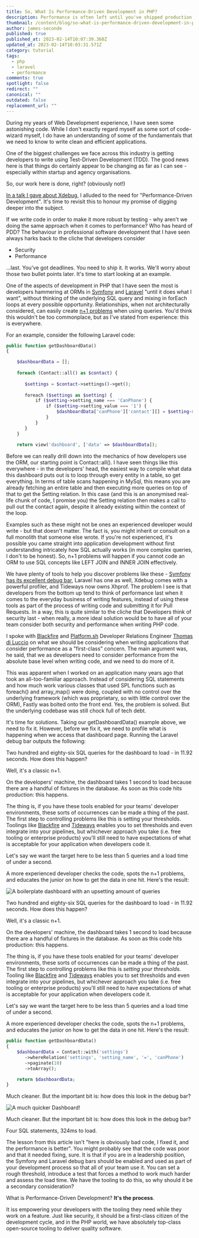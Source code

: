 ```yaml
---
title: So, What Is Performance-Driven Development in PHP?
description: Performance is often left until you've shipped production. But why?
thumbnail: /content/blog/so-what-is-performance-driven-development-in-php/performance-driven-development_php.png
author: james-seconde
published: true
published_at: 2023-02-14T10:07:39.368Z
updated_at: 2023-02-14T10:03:31.571Z
category: tutorial
tags:
  - php
  - laravel
  - performance
comments: true
spotlight: false
redirect: ""
canonical: ""
outdated: false
replacement_url: ""
---
```

During my years of Web Development experience, I have seen some astonishing code. While I don't exactly regard myself as some sort of code-wizard myself, I do have an understanding of some of the fundamentals that we need to know to write clean and efficient applications.

One of the biggest challenges we face across this industry is getting developers to write using Test-Driven Development (TDD). The good news here is that things do certainly appear to be changing as far as I can see - especially within startup and agency organisations.

So, our work here is done, right? (obviously not!)

[In a talk I gave about Xdebug](https://www.youtube.com/watch?v=app2UUq5Xsk), I alluded to the need for "Performance-Driven Development". It's time to revisit this to honour my promise of digging deeper into the subject.

If we write code in order to make it more robust by testing - why aren't we doing the same approach when it comes to performance? Who has heard of PDD? The behaviour in professional software development that I have seen always harks back to the cliche that developers consider

* Security
* Performance

...last. You've got deadlines. You need to ship it. It works. We'll worry about those two bullet points later. It's time to start looking at an example.

One of the aspects of development in PHP that I have seen the most is developers hammering at ORMs in [Symfony](https://symfony.com/doc/current/doctrine.html) and [Laravel](https://laravel.com/docs/9.x/eloquent) "until it does what I want", without thinking of the underlying SQL query and mixing in forEach loops at every possible opportunity. Relationships, when not architecturally considered, can easily create [n+1 problems](https://restfulapi.net/rest-api-n-1-problem/) when using queries. You'd think this wouldn't be too commonplace, but as I've stated from experience: this is everywhere.

For an example, consider the following Laravel code:

```php
public function getDashboardData()
{

	$dashboardData = [];
	
	foreach (Contact::all() as $contact) {
	
	   $settings = $contact->settings()->get();
	
	   foreach ($settings as $setting) {
	       if ($setting->setting_name === 'CanPhone') {
	           if ($setting->setting_value === '1') {
	               $dashboardData['canPhone']['contact'][] = $setting->contact()->with('settings')->get()->toArray();
	           }
	       }
	   }
	}
	 
	return view('dashboard', ['data' => $dashboardData]);
```

Before we can really drill down into the mechanics of how developers use the ORM, our starting point is Contact::all(). I have seen things like this everywhere - in the developers' head, the easiest way to compile what data this dashboard puts out is to loop through every entity in a table, so get everything. In terms of table scans happening in MySql, this means you are already fetching an entire table and then executing more queries on top of that to get the Setting relation. In this case (and this is an anonymised real-life chunk of code, I promise you) the Setting relation then makes a call to pull out the contact again, despite it already existing within the context of the loop.

Examples such as these might not be ones an experienced developer would write - but that doesn't matter. The fact is, you might inherit or consult on a full monolith that someone else wrote. If you're not experienced, it's possible you came straight into application development without first understanding intricately how SQL actually works (in more complex queries, I don't to be honest). So, n+1 problems will happen if you cannot code an ORM to use SQL concepts like LEFT JOIN and INNER JOIN effectively.

We have plenty of tools to help you discover problems like these - [Symfony has its excellent debug bar](https://symfony.com/doc/current/profiler.html), Laravel has one as well, Xdebug comes with a powerful profiler, and Tideways now owns Xhprof. The problem I see is that developers from the bottom up tend to think of performance last when it comes to the everyday business of writing features, instead of using these tools as part of the process of writing code and submitting it for Pull Requests. In a way, this is quite similar to the cliche that Developers think of security last - when really, a more ideal solution would be to have all of your team consider both security and performance when writing PHP code.

I spoke with [Blackfire](https://www.blackfire.io/) and [Platform.sh](https://platform.sh/) Developer Relations Engineer [Thomas di Luccio](https://www.linkedin.com/in/thomasdiluccio) on what we should be considering when writing applications that consider performance as a "first-class" concern. The main argument was, he said, that we as developers need to consider performance from the absolute base level when writing code, and we need to do more of it.

This was apparent when I worked on an application many years ago that took an all-too-familiar approach. Instead of considering SQL statements and how much work various classes that used SPL functions such as foreach() and array_map() were doing, coupled with no control over the underlying framework (which was proprietary, so with little control over the ORM), Fastly was bolted onto the front end. Yes, the problem is solved. But the underlying codebase was still chock full of tech debt.

It's time for solutions. Taking our getDashboardData() example above, we need to fix it. However, before we fix it, we need to profile what is happening when we access that dashboard page. Running the Laravel debug bar outputs the following:

Two hundred and eighty-six SQL queries for the dashboard to load - in 11.92 seconds. How does this happen?

Well, it's a classic n+1.

On the developers' machine, the dashboard takes 1 second to load because there are a handful of fixtures in the database. As soon as this code hits production: this happens.

The thing is, if you have these tools enabled for your teams' developer environments, these sorts of occurrences can be made a thing of the past. The first step to controlling problems like this is setting your thresholds. Toolings like [Blackfire](https://www.blackfire.io/) and [Tideways](https://tideways.com/) enables you to set thresholds and even integrate into your pipelines, but whichever approach you take (i.e. free tooling or enterprise products) you'll still need to have expectations of what is acceptable for your application when developers code it.

Let's say we want the target here to be less than 5 queries and a load time of under a second.

A more experienced developer checks the code, spots the n+1 problems, and educates the junior on how to get the data in one hit. Here's the result:



![A boilerplate dashboard with an upsetting amount of queries](/content/blog/so-what-is-performance-driven-development-in-php/image-1.png)

Two hundred and eighty-six SQL queries for the dashboard to load - in 11.92 seconds. How does this happen? 

Well, it's a classic n+1.

On the developers' machine, the dashboard takes 1 second to load because there are a handful of fixtures in the database. As soon as this code hits production: this happens.

The thing is, if you have these tools enabled for your teams' developer environments, these sorts of occurrences can be made a thing of the past. The first step to controlling problems like this is *setting your thresholds.* Tooling like [Blackfire](https://www.blackfire.io/) and [Tideways](https://tideways.com/) enables you to set thresholds and even integrate into your pipelines, but whichever approach you take (i.e. free tooling or enterprise products) you'll still need to have expectations of what is acceptable for your application when developers code it.

Let's say we want the target here to be less than 5 queries and a load time of under a second.

A more experienced developer checks the code, spots the n+1 problems, and educates the junior on how to get the data in one hit. Here's the result:

```php
public function getDashboardData()
{
	$dashboardData = Contact::with('settings')
	   ->whereRelation('settings', 'setting_name', '=', 'canPhone')
	   ->paginate(10)
	   ->toArray();

	return $dashboardData;
}
```

Much cleaner. But the important bit is: how does this look in the debug bar?

![A much quicker Dashboard!](/content/blog/so-what-is-performance-driven-development-in-php/image-2.png)

Much cleaner. But the important bit is: how does this look in the debug bar?

Four SQL statements, 324ms to load.

The lesson from this article isn't "here is obviously bad code, I fixed it, and the performance is better". You might probably see that the code was poor and that it needed fixing, sure. It is that if you are in a leadership position, the Symfony and Laravel debug bars should be enabled and used as part of your development process so that all of your team use it. You can set a rough threshold, introduce a test that forces a method to work much harder and assess the load time. We have the tooling to do this, so why should it be a secondary consideration?

What is Performance-Driven Development? **It's the process**.

It iss empowering your developers with the tooling they need while they work on a feature. Just like security, it should be a first-class citizen of the development cycle, and in the PHP world, we have absolutely top-class open-source tooling to deliver quality software.